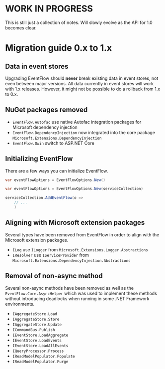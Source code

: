 # WORK IN PROGRESS

This is still just a collection of notes. Will slowly evolve as the API for
1.0 becomes clear.

# Migration guide 0.x to 1.x

## Data in event stores

Upgrading EventFlow should **never** break existing data in event stores, not even
between major versions. All data currently in event stores will work with 1.x
releases. However, it might not be possible to do a rollback from 1.x to 0.x.

## NuGet packages removed

- `EventFlow.Autofac` use native Autofac integration packages for Microsoft
  dependency injection
- `EventFlow.DependencyInjection` now integrated into the core package
  `Microsoft.Extensions.DependencyInjection`
- `EventFlow.Owin` switch to ASP.NET Core

## Initializing EventFlow

There are a few ways you can initialize EventFlow.

```csharp
var eventFlowOptions = EventFlowOptions.New()
```

```csharp
var eventFlowOptions = EventFlowOptions.New(serviceCollection)
```

```csharp
serviceCollection.AddEventFlow(o => 
    // ...
    )
```

## Aligning with Microsoft extension packages

Several types have been removed from EventFlow in order to align
with the Microsoft extension packages.

- `ILog` use `ILogger` from `Microsoft.Extensions.Logger.Abstractions`
- `IResolver` use `IServiceProvider`
  from `Microsoft.Extensions.DependencyInjection.Abstractions`


## Removal of non-async method

Several non-async methods have been removed as well as the
`EventFlow.Core.AsyncHelper` which was used to implement these methods
without introducing deadlocks when running in some .NET Framework
environments.

- `IAggregateStore.Load`
- `IAggregateStore.Store`
- `IAggregateStore.Update`
- `ICommandBus.Publish`
- `IEventStore.LoadAggregate`
- `IEventStore.LoadEvents`
- `IEventStore.LoadAllEvents`
- `IQueryProcessor.Process`
- `IReadModelPopulator.Populate`
- `IReadModelPopulator.Purge`


